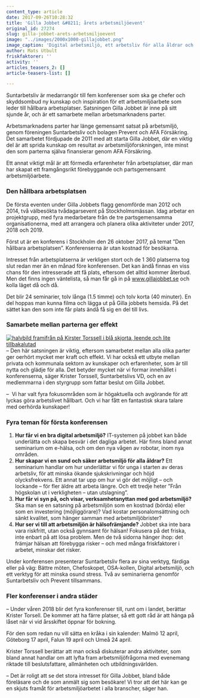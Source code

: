 ```yaml
---
content_type: article
date: 2017-09-26T10:28:32
title: 'Gilla Jobbet &#8211; årets arbetsmiljöevent'
original_id: 27274
slug: gilla-jobbet-arets-arbetsmiljoevent
image: "../images/2000x1000-gillajobbet.png"
image_caption: 'Digital arbetsmiljö, ett arbetsliv för alla åldrar och hur man kan skapa en hälsofrämjande arbetsmiljö - det är några teman på årets Gilla Jobbet den 26 oktober i år. '
author: Mats Utbult
friskfaktorer: ''
activity: ''
articles_teasers_2: []
article-teasers-list: []

---
```


Suntarbetsliv är medarrangör till fem konferenser som ska ge chefer och skyddsombud ny kunskap och inspiration för ett arbetsmiljöarbete som leder till hållbara arbetsplatser. Satsningen Gilla Jobbet är inne på sitt sjunde år, och är ett samarbete mellan arbetsmarknadens parter.

Arbetsmarknadens parter har länge gemensamt satsat på arbetsmiljö, genom föreningen Suntarbetsliv och bolagen Prevent och AFA Försäkring. Det samarbetet fördjupade de 2011 med att starta Gilla Jobbet, där en viktig del är att sprida kunskap om resultat av arbetsmiljöforskningen, inte minst den som parterna själva finansierar genom AFA Försäkring.

Ett annat viktigt mål är att förmedla erfarenheter från arbetsplatser, där man har skapat ett framgångsrikt förebyggande och partsgemensamt arbetsmiljöarbete.

### Den hållbara arbetsplatsen

De första eventen under Gilla Jobbets flagg genomförde man 2012 och 2014, två välbesökta tvådagarsevent på Stockholmsmässan. Idag arbetar en projektgrupp, med fyra medarbetare från de tre partsgemensamma organisationerna, med att arrangera och planera olika aktiviteter under 2017, 2018 och 2019.

Först ut är en konferens i Stockholm den 26 oktober 2017, på temat ”Den hållbara arbetsplatsen”. Konferenserna är utan kostnad för besökarna.

Intresset från arbetsplatserna är verkligen stort och de 1 360 platserna tog slut redan mer än en månad före konferensen. Det kan ändå finnas en viss chans för den intresserade att få plats, eftersom det alltid kommer återbud. Men det finns ingen väntelista, så man får gå in på www.gillajobbet.se och kolla läget då och då.

Det blir 24 seminarier, tolv långa (1.5 timme) och tolv korta (40 minuter). En del hoppas man kunna filma och lägga ut på Gilla jobbets hemsida. På det sättet kan den som inte får plats ändå få sig en del till livs.

### Samarbete mellan parterna ger effekt

[![halvbild framifrån på Kirster Torssell i blå skjorta, leende och lite tillbakalutad](https://www.suntarbetsliv.se/wp-content/uploads/2017/09/200x240-krister-torssell-foto-kristofer-samuelsson.jpg)](https://www.suntarbetsliv.se/wp-content/uploads/2017/09/200x240-krister-torssell-foto-kristofer-samuelsson.jpg)– Den här satsningen är viktig, eftersom samarbetet mellan alla olika parter ger oerhört mycket mer kraft och effekt. Vi har också ett utbyte mellan privata och kommunala sektorn av kunskaper och erfarenheter, som är till nytta och glädje för alla. Det betyder mycket när vi formar innehållet i konferenserna, säger Krister Torssell, Suntarbetslivs VD, och en av medlemmarna i den styrgrupp som fattar beslut om Gilla Jobbet.

–  Vi har valt fyra fokusområden som är högaktuella och avgörande för att lyckas göra arbetslivet hållbart. Och vi har fått en fantastisk skara talare med oerhörda kunskaper!

### Fyra teman för första konferensen

1.  **Hur får vi en bra digital arbetsmiljö?** IT-systemen på jobbet kan både underlätta och skapa besvär i det dagliga arbetet. Här finns bland annat seminarium om e-hälsa, och om den nya vågen av robotar, inom nya områden.
2.  **Hur skapar vi en sund och säker arbetsmiljö för alla åldrar?** Ett seminarium handlar om hur underlättar vi för unga i starten av deras arbetsliv, för att minska ökande sjukskrivningar och höjd olycksfrekvens. Ett annat tar upp om hur vi gör det möjligt – och lockande – för fler äldre att arbeta längre. Och ett tredje heter ”Från högskolan ut i verkligheten – utan utslagning”.
3.  **Hur får vi syn på, och visar, verksamhetsnyttan med god arbetsmiljö?** Ska man se en satsning på arbetsmiljön som en kostnad (börda) eller som en investering (möjliggörare)? Vad kostar personalomsättning och sänkt kvalitet, som hänger samman med arbetsmiljöbrister?
4.  **Hur ser vi till att arbetsmiljön är hälsofrämjande?** Jobbet ska inte bara vara riskfritt, utan också gynnsamt för hälsan! Fokusera på det friska, inte enbart på att lösa problem. Men de två sidorna hänger ihop: det främjar hälsan att förebygga risker – och med många friskfaktorer i arbetet, minskar det risker.

Under konferensen presenterar Suntarbetsliv flera av sina verktyg, färdiga eller på väg: Bättre möten, Chefoskopet, OSA-kollen, Digital arbetsmiljö, och ett verktyg för att minska osund stress. Två av seminarierna genomför Suntarbetsliv och Prevent tillsammans.

### Fler konferenser i andra städer

– Under våren 2018 blir det fyra konferenser till, runt om i landet, berättar Krister Torsell. De kommer att ha färre platser, så ett gott råd är att hänga på låset när vi vid årsskiftet öppnar för bokning.

För den som redan nu vill sätta en kråka i sin kalender: Malmö 12 april, Göteborg 17 april, Falun 19 april och Umeå 24 april.

Krister Torssell berättar att man också diskuterar andra aktiviteter, som bland annat handlar om att lyfta fram arbetsmiljöfrågorna med evenemang riktade till beslutsfattare, allmänheten och utbildningsvärlden.

– Det är roligt att se det stora intresset för Gilla Jobbet, bland både föreläsare och de som anmält sig som besökare! Vi tror att det här kan ge en skjuts framåt för arbetsmiljöarbetet i alla branscher, säger han.

